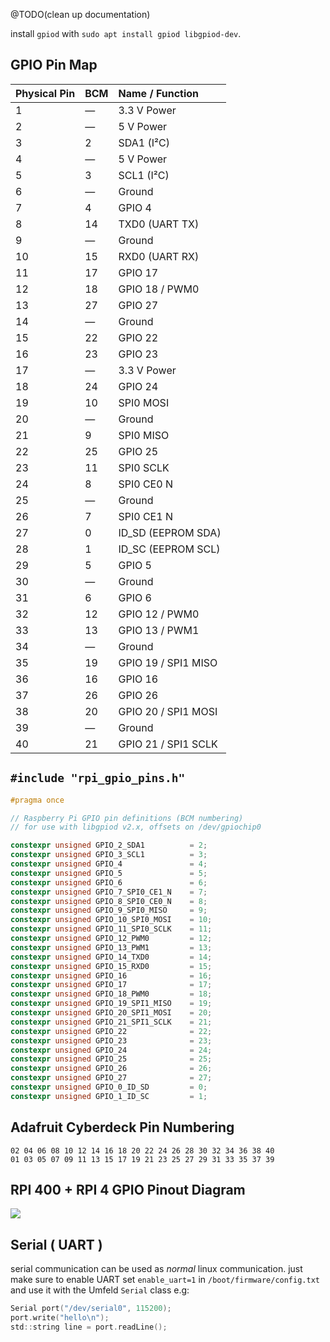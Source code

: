 @TODO(clean up documentation)

install `gpiod` with `sudo apt install gpiod libgpiod-dev`.

## GPIO Pin Map

| Physical Pin | BCM | Name / Function     |
|:------------ |:--- |:------------------- |
| 1            | —   | 3.3 V Power         |
| 2            | —   | 5 V Power           |
| 3            | 2   | SDA1 (I²C)          |
| 4            | —   | 5 V Power           |
| 5            | 3   | SCL1 (I²C)          |
| 6            | —   | Ground              |
| 7            | 4   | GPIO 4              |
| 8            | 14  | TXD0 (UART TX)      |
| 9            | —   | Ground              |
| 10           | 15  | RXD0 (UART RX)      |
| 11           | 17  | GPIO 17             |
| 12           | 18  | GPIO 18 / PWM0      |
| 13           | 27  | GPIO 27             |
| 14           | —   | Ground              |
| 15           | 22  | GPIO 22             |
| 16           | 23  | GPIO 23             |
| 17           | —   | 3.3 V Power         |
| 18           | 24  | GPIO 24             |
| 19           | 10  | SPI0 MOSI           |
| 20           | —   | Ground              |
| 21           | 9   | SPI0 MISO           |
| 22           | 25  | GPIO 25             |
| 23           | 11  | SPI0 SCLK           |
| 24           | 8   | SPI0 CE0 N          |
| 25           | —   | Ground              |
| 26           | 7   | SPI0 CE1 N          |
| 27           | 0   | ID_SD (EEPROM SDA)  |
| 28           | 1   | ID_SC (EEPROM SCL)  |
| 29           | 5   | GPIO 5              |
| 30           | —   | Ground              |
| 31           | 6   | GPIO 6              |
| 32           | 12  | GPIO 12 / PWM0      |
| 33           | 13  | GPIO 13 / PWM1      |
| 34           | —   | Ground              |
| 35           | 19  | GPIO 19 / SPI1 MISO |
| 36           | 16  | GPIO 16             |
| 37           | 26  | GPIO 26             |
| 38           | 20  | GPIO 20 / SPI1 MOSI |
| 39           | —   | Ground              |
| 40           | 21  | GPIO 21 / SPI1 SCLK |

## `#include "rpi_gpio_pins.h"`

```c
#pragma once

// Raspberry Pi GPIO pin definitions (BCM numbering)
// for use with libgpiod v2.x, offsets on /dev/gpiochip0

constexpr unsigned GPIO_2_SDA1          = 2;
constexpr unsigned GPIO_3_SCL1          = 3;
constexpr unsigned GPIO_4               = 4;
constexpr unsigned GPIO_5               = 5;
constexpr unsigned GPIO_6               = 6;
constexpr unsigned GPIO_7_SPI0_CE1_N    = 7;
constexpr unsigned GPIO_8_SPI0_CE0_N    = 8;
constexpr unsigned GPIO_9_SPI0_MISO     = 9;
constexpr unsigned GPIO_10_SPI0_MOSI    = 10;
constexpr unsigned GPIO_11_SPI0_SCLK    = 11;
constexpr unsigned GPIO_12_PWM0         = 12;
constexpr unsigned GPIO_13_PWM1         = 13;
constexpr unsigned GPIO_14_TXD0         = 14;
constexpr unsigned GPIO_15_RXD0         = 15;
constexpr unsigned GPIO_16              = 16;
constexpr unsigned GPIO_17              = 17;
constexpr unsigned GPIO_18_PWM0         = 18;
constexpr unsigned GPIO_19_SPI1_MISO    = 19;
constexpr unsigned GPIO_20_SPI1_MOSI    = 20;
constexpr unsigned GPIO_21_SPI1_SCLK    = 21;
constexpr unsigned GPIO_22              = 22;
constexpr unsigned GPIO_23              = 23;
constexpr unsigned GPIO_24              = 24;
constexpr unsigned GPIO_25              = 25;
constexpr unsigned GPIO_26              = 26;
constexpr unsigned GPIO_27              = 27;
constexpr unsigned GPIO_0_ID_SD         = 0;
constexpr unsigned GPIO_1_ID_SC         = 1;
```

## Adafruit Cyberdeck Pin Numbering

```
02 04 06 08 10 12 14 16 18 20 22 24 26 28 30 32 34 36 38 40 
01 03 05 07 09 11 13 15 17 19 21 23 25 27 29 31 33 35 37 39
```

## RPI 400 + RPI 4 GPIO Pinout Diagram

![](Raspberry-pi-4-pinout.jpg)

## Serial ( UART )

serial communication can be used as *normal* linux communication. just make sure to enable UART set `enable_uart=1` in `/boot/firmware/config.txt` and use it with the Umfeld `Serial` class e.g:

```c
Serial port("/dev/serial0", 115200);
port.write("hello\n");
std::string line = port.readLine();
```
